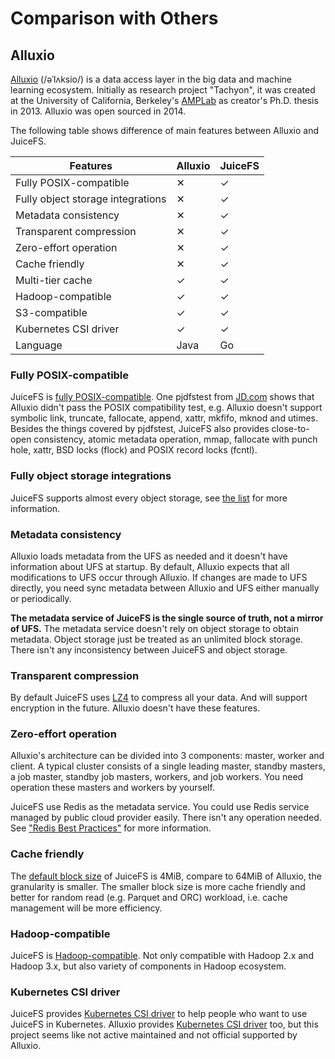 # Comparison with Others

## Alluxio

[Alluxio](https://www.alluxio.io) (/əˈlʌksio/) is a data access layer in the big data and machine learning ecosystem. Initially as research project "Tachyon", it was created at the University of California, Berkeley's [AMPLab](https://en.wikipedia.org/wiki/AMPLab) as creator's Ph.D. thesis in 2013. Alluxio was open sourced in 2014.

The following table shows difference of main features between Alluxio and JuiceFS.

| Features                          | Alluxio | JuiceFS |
| --------                          | ------- | ------- |
| Fully POSIX-compatible            | ✕       | ✓       |
| Fully object storage integrations | ✕       | ✓       |
| Metadata consistency              | ✕       | ✓       |
| Transparent compression           | ✕       | ✓       |
| Zero-effort operation             | ✕       | ✓       |
| Cache friendly                    | ✕       | ✓       |
| Multi-tier cache                  | ✓       | ✓       |
| Hadoop-compatible                 | ✓       | ✓       |
| S3-compatible                     | ✓       | ✓       |
| Kubernetes CSI driver             | ✓       | ✓       |
| Language                          | Java    | Go      |

### Fully POSIX-compatible

JuiceFS is [fully POSIX-compatible](../../README.md#posix-compatibility). One pjdfstest from [JD.com](https://www.slideshare.net/Alluxio/using-alluxio-posix-fuse-api-in-jdcom) shows that Alluxio didn't pass the POSIX compatibility test, e.g. Alluxio doesn't support symbolic link, truncate, fallocate, append, xattr, mkfifo, mknod and utimes. Besides the things covered by pjdfstest, JuiceFS also provides close-to-open consistency, atomic metadata operation, mmap, fallocate with punch hole, xattr, BSD locks (flock) and POSIX record locks (fcntl).

### Fully object storage integrations

JuiceFS supports almost every object storage, see [the list](how_to_setup_object_storage.md#supported-object-storage) for more information.

### Metadata consistency

Alluxio loads metadata from the UFS as needed and it doesn't have information about UFS at startup. By default, Alluxio expects that all modifications to UFS occur through Alluxio. If changes are made to UFS directly, you need sync metadata between Alluxio and UFS either manually or periodically.

**The metadata service of JuiceFS is the single source of truth, not a mirror of UFS.** The metadata service doesn't rely on object storage to obtain metadata. Object storage just be treated as an unlimited block storage. There isn't any inconsistency between JuiceFS and object storage.

### Transparent compression

By default JuiceFS uses [LZ4](https://lz4.github.io/lz4) to compress all your data. And will support encryption in the future. Alluxio doesn't have these features.

### Zero-effort operation

Alluxio's architecture can be divided into 3 components: master, worker and client. A typical cluster consists of a single leading master, standby masters, a job master, standby job masters, workers, and job workers. You need operation these masters and workers by yourself.

JuiceFS use Redis as the metadata service. You could use Redis service managed by public cloud provider easily. There isn't any operation needed. See ["Redis Best Practices"](redis_best_practices.md) for more information.

### Cache friendly

The [default block size](../../README.md#architecture) of JuiceFS is 4MiB, compare to 64MiB of Alluxio, the granularity is smaller. The smaller block size is more cache friendly and better for random read (e.g. Parquet and ORC) workload, i.e. cache management will be more efficiency.

### Hadoop-compatible

JuiceFS is [Hadoop-compatible](hadoop_java_sdk.md). Not only compatible with Hadoop 2.x and Hadoop 3.x, but also variety of components in Hadoop ecosystem.

### Kubernetes CSI driver

JuiceFS provides [Kubernetes CSI driver](https://github.com/juicedata/juicefs-csi-driver) to help people who want to use JuiceFS in Kubernetes. Alluxio provides [Kubernetes CSI driver](https://github.com/Alluxio/alluxio-csi) too, but this project seems like not active maintained and not official supported by Alluxio.
